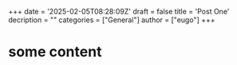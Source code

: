 +++
date = '2025-02-05T08:28:09Z'
draft = false
title = 'Post One'
decription = ""
categories = ["General"]
author = ["eugo"]
+++

# some content